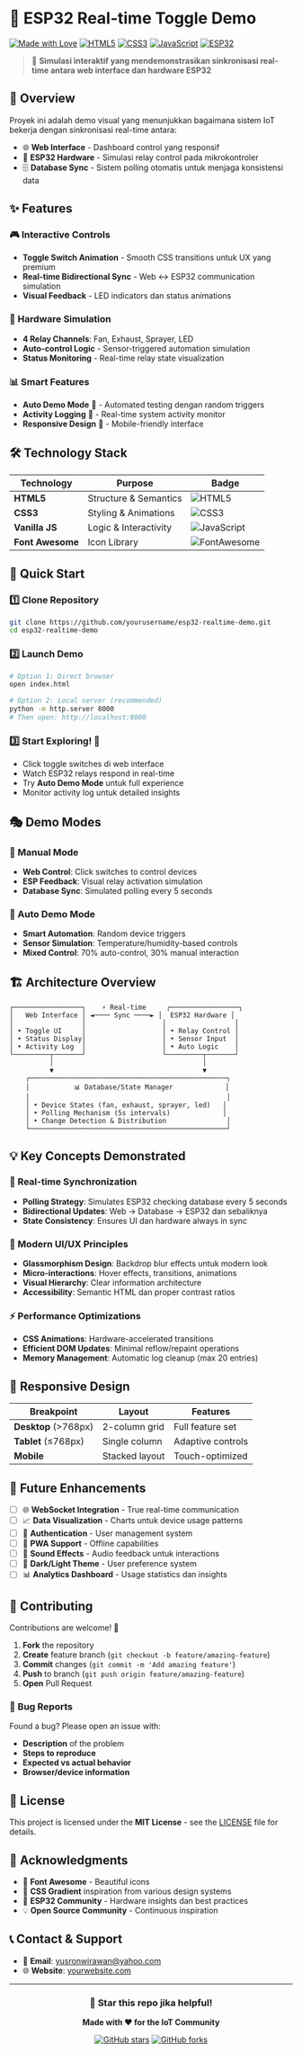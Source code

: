 # 🚀 ESP32 Real-time Toggle Demo

[![Made with Love](https://img.shields.io/badge/Made%20with-❤️-red.svg)](https://github.com/yourusername/esp32-realtime-demo)
[![HTML5](https://img.shields.io/badge/HTML5-E34F26?style=flat&logo=html5&logoColor=white)](https://developer.mozilla.org/en-US/docs/Web/HTML)
[![CSS3](https://img.shields.io/badge/CSS3-1572B6?style=flat&logo=css3&logoColor=white)](https://developer.mozilla.org/en-US/docs/Web/CSS)
[![JavaScript](https://img.shields.io/badge/JavaScript-F7DF1E?style=flat&logo=javascript&logoColor=black)](https://developer.mozilla.org/en-US/docs/Web/JavaScript)
[![ESP32](https://img.shields.io/badge/ESP32-E7352C?style=flat&logo=espressif&logoColor=white)](https://www.espressif.com/en/products/socs/esp32)

> 🌟 **Simulasi interaktif yang mendemonstrasikan sinkronisasi real-time antara web interface dan hardware ESP32**

## 🎯 Overview

Proyek ini adalah demo visual yang menunjukkan bagaimana sistem IoT bekerja dengan sinkronisasi real-time antara:
- 🌐 **Web Interface** - Dashboard control yang responsif
- 🔌 **ESP32 Hardware** - Simulasi relay control pada mikrokontroler
- 🗄️ **Database Sync** - Sistem polling otomatis untuk menjaga konsistensi data

## ✨ Features

### 🎮 Interactive Controls
- **Toggle Switch Animation** - Smooth CSS transitions untuk UX yang premium
- **Real-time Bidirectional Sync** - Web ↔ ESP32 communication simulation
- **Visual Feedback** - LED indicators dan status animations

### 🔧 Hardware Simulation
- **4 Relay Channels**: Fan, Exhaust, Sprayer, LED
- **Auto-control Logic** - Sensor-triggered automation simulation
- **Status Monitoring** - Real-time relay state visualization

### 📊 Smart Features
- **Auto Demo Mode** 🤖 - Automated testing dengan random triggers
- **Activity Logging** 📝 - Real-time system activity monitor
- **Responsive Design** 📱 - Mobile-friendly interface

## 🛠️ Technology Stack

| Technology | Purpose | Badge |
|------------|---------|-------|
| **HTML5** | Structure & Semantics | ![HTML5](https://img.shields.io/badge/-HTML5-E34F26?style=flat&logo=html5&logoColor=white) |
| **CSS3** | Styling & Animations | ![CSS3](https://img.shields.io/badge/-CSS3-1572B6?style=flat&logo=css3&logoColor=white) |
| **Vanilla JS** | Logic & Interactivity | ![JavaScript](https://img.shields.io/badge/-JavaScript-F7DF1E?style=flat&logo=javascript&logoColor=black) |
| **Font Awesome** | Icon Library | ![FontAwesome](https://img.shields.io/badge/-Font%20Awesome-339AF0?style=flat&logo=fontawesome&logoColor=white) |

## 🚀 Quick Start

### 1️⃣ Clone Repository
```bash
git clone https://github.com/yourusername/esp32-realtime-demo.git
cd esp32-realtime-demo
```

### 2️⃣ Launch Demo
```bash
# Option 1: Direct browser
open index.html

# Option 2: Local server (recommended)
python -m http.server 8000
# Then open: http://localhost:8000
```

### 3️⃣ Start Exploring! 🎉
- Click toggle switches di web interface
- Watch ESP32 relays respond in real-time
- Try **Auto Demo Mode** untuk full experience
- Monitor activity log untuk detailed insights

## 🎭 Demo Modes

### 🎯 Manual Mode
- **Web Control**: Click switches to control devices
- **ESP Feedback**: Visual relay activation simulation
- **Database Sync**: Simulated polling every 5 seconds

### 🤖 Auto Demo Mode
- **Smart Automation**: Random device triggers
- **Sensor Simulation**: Temperature/humidity-based controls
- **Mixed Control**: 70% auto-control, 30% manual interaction

## 🏗️ Architecture Overview

```
┌─────────────────┐    ⚡ Real-time     ┌─────────────────┐
│   Web Interface │ ◄──── Sync ────► │  ESP32 Hardware │
│                 │                   │                 │
│ • Toggle UI     │                   │ • Relay Control │
│ • Status Display│                   │ • Sensor Input  │
│ • Activity Log  │                   │ • Auto Logic    │
└─────────┬───────┘                   └─────────┬───────┘
          │                                     │
          ▼                                     ▼
    ┌─────────────────────────────────────────────────┐
    │           📊 Database/State Manager             │
    │                                                 │
    │ • Device States (fan, exhaust, sprayer, led)   │
    │ • Polling Mechanism (5s intervals)             │
    │ • Change Detection & Distribution               │
    └─────────────────────────────────────────────────┘
```

## 💡 Key Concepts Demonstrated

### 🔄 Real-time Synchronization
- **Polling Strategy**: Simulates ESP32 checking database every 5 seconds
- **Bidirectional Updates**: Web → Database → ESP32 dan sebaliknya
- **State Consistency**: Ensures UI dan hardware always in sync

### 🎨 Modern UI/UX Principles
- **Glassmorphism Design**: Backdrop blur effects untuk modern look
- **Micro-interactions**: Hover effects, transitions, animations
- **Visual Hierarchy**: Clear information architecture
- **Accessibility**: Semantic HTML dan proper contrast ratios

### ⚡ Performance Optimizations
- **CSS Animations**: Hardware-accelerated transitions
- **Efficient DOM Updates**: Minimal reflow/repaint operations
- **Memory Management**: Automatic log cleanup (max 20 entries)

## 📱 Responsive Design

| Breakpoint | Layout | Features |
|------------|--------|----------|
| **Desktop** (>768px) | 2-column grid | Full feature set |
| **Tablet** (≤768px) | Single column | Adaptive controls |
| **Mobile** | Stacked layout | Touch-optimized |

## 🔮 Future Enhancements

- [ ] 🌐 **WebSocket Integration** - True real-time communication
- [ ] 📈 **Data Visualization** - Charts untuk device usage patterns
- [ ] 🔐 **Authentication** - User management system
- [ ] 📱 **PWA Support** - Offline capabilities
- [ ] 🎵 **Sound Effects** - Audio feedback untuk interactions
- [ ] 🌙 **Dark/Light Theme** - User preference system
- [ ] 📊 **Analytics Dashboard** - Usage statistics dan insights

## 🤝 Contributing

Contributions are welcome! 🎉

1. **Fork** the repository
2. **Create** feature branch (`git checkout -b feature/amazing-feature`)
3. **Commit** changes (`git commit -m 'Add amazing feature'`)
4. **Push** to branch (`git push origin feature/amazing-feature`)
5. **Open** Pull Request

### 🐛 Bug Reports
Found a bug? Please open an issue with:
- **Description** of the problem
- **Steps to reproduce**
- **Expected vs actual behavior**
- **Browser/device information**

## 📄 License

This project is licensed under the **MIT License** - see the [LICENSE](LICENSE) file for details.

## 🙏 Acknowledgments

- 🎨 **Font Awesome** - Beautiful icons
- 🌈 **CSS Gradient** inspiration from various design systems
- 🚀 **ESP32 Community** - Hardware insights dan best practices
- 💡 **Open Source Community** - Continuous inspiration

## 📞 Contact & Support

- 📧 **Email**: yusronwirawan@yahoo.com
- 🌐 **Website**: [yourwebsite.com](https://yyusronwirawan.vercel.app)

---

<div align="center">

### 🌟 Star this repo jika helpful! 

**Made with ❤️ for the IoT Community**

[![GitHub stars](https://img.shields.io/github/stars/yourusername/esp32-realtime-demo?style=social)](https://github.com/yourusername/esp32-realtime-demo)
[![GitHub forks](https://img.shields.io/github/forks/yourusername/esp32-realtime-demo?style=social)](https://github.com/yourusername/esp32-realtime-demo)

</div>
